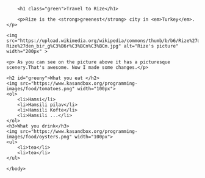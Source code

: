 <!DOCTYPE html>
<html>
    <head>
        <meta charset="utf-8">
        <title>Welcome to Rize</title>
        <style>
            strong {color: rgb(73, 107, 81);}
            .green {color: rgb(87, 143, 68);}
            #greeny {color: rgb(59, 102, 68);}
        </style>
    </head>
    <body>
    
        <h1 class="green">Travel to Rize</h1>
        
        <p>Rize is the <strong>greenest</strong> city in <em>Turkey</em>. </p>
        
    <img src="https://upload.wikimedia.org/wikipedia/commons/thumb/b/b6/Rize%27den_bir_g%C3%B6r%C3%BCn%C3%BCm.jpg/800px-Rize%27den_bir_g%C3%B6r%C3%BCn%C3%BCm.jpg" alt="Rize's picture" width="200px" >
    
    <p> As you can see on the picture above it has a picturesque scenery.That's awesome. Now I made some changes.</p>
    
    <h2 id="greeny">What you eat </h2>
    <img src="https://www.kasandbox.org/programming-images/food/tomatoes.png" width="100px">
    <ol>
        <li>Hamsi</li>
        <li>Hamsili pilav</li>
        <li>Hamsili Kofte</li>
        <li>Hamsili ...</li>
    </ol>
    <h3>What you drink</h3>
    <img src="https://www.kasandbox.org/programming-images/food/oysters.png" width="100px">
    <ul>
        <li>tea</li>
        <li>tea</li>
    </ul>
        
    </body>
</html>
